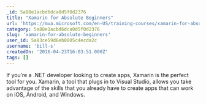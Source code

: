 ```yaml
---
_id: 5a88e1acbd6dca0d5f0d2376
title: "Xamarin for Absolute Beginners"
url: 'https://mva.microsoft.com/en-US/training-courses/xamarin-for-absolute-beginners-16182?l=fPHWqptJC_5705846048'
category: 5a88e1acbd6dca0d5f0d2376
slug: 'xamarin-for-absolute-beginners'
user_id: 5a83ce59d6eb0005c4ecda2c
username: 'bill-s'
createdOn: '2016-04-23T16:03:51.000Z'
tags: []
---
```


If you’re a .NET developer looking to create apps, Xamarin is the perfect tool for you. Xamarin, a tool that plugs in to Visual Studio, allows you take advantage of the skills that you already have to create apps that can work on iOS, Android, and Windows.
